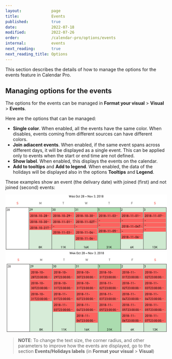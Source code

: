 ```yaml
---
layout:             page
title:              Events
published:          true
date:               2022-07-18
modified:           2022-07-26
order:              /calendar-pro/options/events
internal:           events
next_reading:       true
next_reading_title: Options
---
```


This section describes the details of how to manage the options for the events feature in Calendar Pro.

## Managing options for the events
The options for the events can be managed in **Format your visual** > **Visual** > **Events**.

Here are the options that can be managed:
- **Single color**. When enabled, all the events have the same color. When disables, events coming from different sources can have different colors.
- **Join adiacent events**. When enabled, if the same event spans across different days, it will be displayed as a single event. This can be applied only to events when the start or end time are not defined.
- **Show label**. When enabled, this displays the events on the calendar.
- **Add to tooltips** and **Add to legend**. When enabled, the data of the holidays will be displayed also in the options **Tooltips** and **Legend**.

These examples show an event (the delivary date) with joined (first) and not joined (second) events:

<img src="images/event-joined.png" width="600" alt="A joined event in Calendar pro">

<img src="images/event-not-joined.png" width="600" alt="A not joined event in Calendar pro">


> **NOTE**: To change the text size, the corner radius, and other parameters to improve how the events are displayed, go to the section **Events/Holidays labels** (in **Format your visual** > **Visual**)